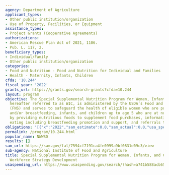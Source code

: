 ```yaml
---
agency: Department of Agriculture
applicant_types:
- Other public institution/organization
- Use of Property, Facilities, or Equipment
assistance_types:
- Project Grants (Cooperative Agreements)
authorizations:
- American Rescue Plan Act of 2021, 1106.
- Pub. L. 117, 2.
beneficiary_types:
- Individual/Family
- Other public institution/organization
categories:
- Food and Nutrition - Food and Nutrition for Individual and Families
- Health - Maternity, Infants, Children
cfda: '10.244'
fiscal_year: '2022'
grants_url: https://grants.gov/search-grants?cfda=10.244
layout: program
objective: The Special Supplemental Nutrition Program for Women, Infants, and Children,
  hereafter referred to as WIC, is administered by the USDA’s Food and Nutrition Service
  (FNS) and serves to safeguard the health of eligible women who are pregnant, postpartum,
  and/or breastfeeding, infants, and children up to age 5 who are at nutritional risk
  by providing nutritious foods to supplement food purchases, information on healthy
  eating including breastfeeding promotion and support, and referrals to health care.
obligations: '[{"x":"2022","sam_estimate":0.0,"sam_actual":0.0,"usa_spending_actual":0.0},{"x":"2023","sam_estimate":750000.0,"sam_actual":0.0,"usa_spending_actual":634210.0},{"x":"2024","sam_estimate":0.0,"sam_actual":0.0,"usa_spending_actual":29365790.0}]'
permalink: /program/10.244.html
popular_name: NWWSD
results: []
sam_url: https://sam.gov/fal/7594cf7191ca4fe0999a9bf0831d09c3/view
sub-agency: National Institute of Food and Agriculture
title: Special Supplemental Nutrition Program for Women, Infants, and Children – National
  Workforce Strategy Development
usaspending_url: https://www.usaspending.gov/search/?hash=a741b588acb6507bedaaa1b304f0cd84
---
```

